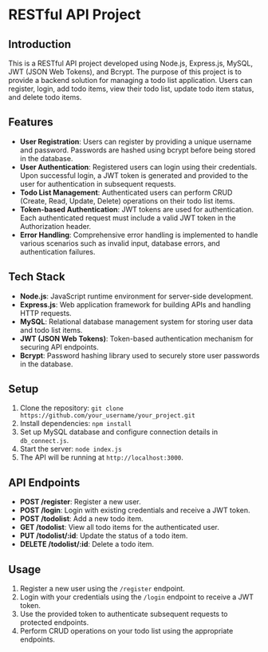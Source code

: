 # RESTful API Project

## Introduction

This is a RESTful API project developed using Node.js, Express.js, MySQL, JWT (JSON Web Tokens), and Bcrypt. The purpose of this project is to provide a backend solution for managing a todo list application. Users can register, login, add todo items, view their todo list, update todo item status, and delete todo items.

## Features

- **User Registration**: Users can register by providing a unique username and password. Passwords are hashed using bcrypt before being stored in the database.
- **User Authentication**: Registered users can login using their credentials. Upon successful login, a JWT token is generated and provided to the user for authentication in subsequent requests.
- **Todo List Management**: Authenticated users can perform CRUD (Create, Read, Update, Delete) operations on their todo list items.
- **Token-based Authentication**: JWT tokens are used for authentication. Each authenticated request must include a valid JWT token in the Authorization header.
- **Error Handling**: Comprehensive error handling is implemented to handle various scenarios such as invalid input, database errors, and authentication failures.

## Tech Stack

- **Node.js**: JavaScript runtime environment for server-side development.
- **Express.js**: Web application framework for building APIs and handling HTTP requests.
- **MySQL**: Relational database management system for storing user data and todo list items.
- **JWT (JSON Web Tokens)**: Token-based authentication mechanism for securing API endpoints.
- **Bcrypt**: Password hashing library used to securely store user passwords in the database.

## Setup

1. Clone the repository: `git clone https://github.com/your_username/your_project.git`
2. Install dependencies: `npm install`
3. Set up MySQL database and configure connection details in `db_connect.js`.
4. Start the server: `node index.js`
5. The API will be running at `http://localhost:3000`.

## API Endpoints

- **POST /register**: Register a new user.
- **POST /login**: Login with existing credentials and receive a JWT token.
- **POST /todolist**: Add a new todo item.
- **GET /todolist**: View all todo items for the authenticated user.
- **PUT /todolist/:id**: Update the status of a todo item.
- **DELETE /todolist/:id**: Delete a todo item.

## Usage

1. Register a new user using the `/register` endpoint.
2. Login with your credentials using the `/login` endpoint to receive a JWT token.
3. Use the provided token to authenticate subsequent requests to protected endpoints.
4. Perform CRUD operations on your todo list using the appropriate endpoints.
